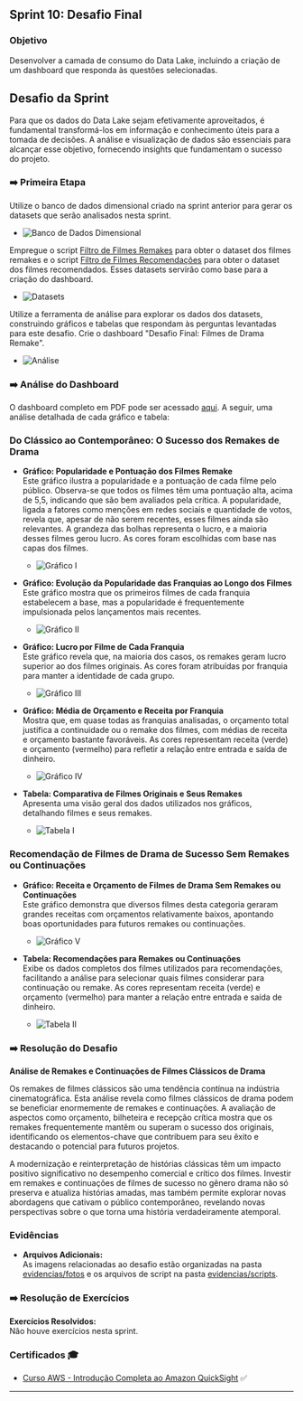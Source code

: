 ## Sprint 10: Desafio Final

### Objetivo

Desenvolver a camada de consumo do Data Lake, incluindo a criação de um dashboard que responda às questões selecionadas.

## Desafio da Sprint

Para que os dados do Data Lake sejam efetivamente aproveitados, é fundamental transformá-los em informação e conhecimento úteis para a tomada de decisões. A análise e visualização de dados são essenciais para alcançar esse objetivo, fornecendo insights que fundamentam o sucesso do projeto.

### ➡️ Primeira Etapa

Utilize o banco de dados dimensional criado na sprint anterior para gerar os datasets que serão analisados nesta sprint.

- ![Banco de Dados Dimensional](evidencias/fotos/banco_dados_dimensional.png)

Empregue o script [Filtro de Filmes Remakes](evidencias/scripts/query-filtro-filmes-remakes.sql) para obter o dataset dos filmes remakes e o script [Filtro de Filmes Recomendações](evidencias/scripts/query-filtro-filmes-recomendacoes.sql) para obter o dataset dos filmes recomendados. Esses datasets servirão como base para a criação do dashboard.

- ![Datasets](evidencias/fotos/datasets.png)

Utilize a ferramenta de análise para explorar os dados dos datasets, construindo gráficos e tabelas que respondam às perguntas levantadas para este desafio. Crie o dashboard "Desafio Final: Filmes de Drama Remake".

- ![Análise](evidencias/fotos/analyses.png)

### ➡️ Análise do Dashboard

O dashboard completo em PDF pode ser acessado [aqui](desafio/dashboard_desafio_final.pdf). A seguir, uma análise detalhada de cada gráfico e tabela:

### Do Clássico ao Contemporâneo: O Sucesso dos Remakes de Drama

- **Gráfico: Popularidade e Pontuação dos Filmes Remake**  
  Este gráfico ilustra a popularidade e a pontuação de cada filme pelo público. Observa-se que todos os filmes têm uma pontuação alta, acima de 5,5, indicando que são bem avaliados pela crítica. A popularidade, ligada a fatores como menções em redes sociais e quantidade de votos, revela que, apesar de não serem recentes, esses filmes ainda são relevantes. A grandeza das bolhas representa o lucro, e a maioria desses filmes gerou lucro. As cores foram escolhidas com base nas capas dos filmes.

  - ![Gráfico I](evidencias/fotos/grafico-I.png)

- **Gráfico: Evolução da Popularidade das Franquias ao Longo dos Filmes**  
  Este gráfico mostra que os primeiros filmes de cada franquia estabelecem a base, mas a popularidade é frequentemente impulsionada pelos lançamentos mais recentes.

  - ![Gráfico II](evidencias/fotos/grafico-II.png)

- **Gráfico: Lucro por Filme de Cada Franquia**  
  Este gráfico revela que, na maioria dos casos, os remakes geram lucro superior ao dos filmes originais. As cores foram atribuídas por franquia para manter a identidade de cada grupo.

  - ![Gráfico III](evidencias/fotos/grafico-III.png)

- **Gráfico: Média de Orçamento e Receita por Franquia**  
  Mostra que, em quase todas as franquias analisadas, o orçamento total justifica a continuidade ou o remake dos filmes, com médias de receita e orçamento bastante favoráveis. As cores representam receita (verde) e orçamento (vermelho) para refletir a relação entre entrada e saída de dinheiro.

  - ![Gráfico IV](evidencias/fotos/grafico-IV.png)

- **Tabela: Comparativa de Filmes Originais e Seus Remakes**  
  Apresenta uma visão geral dos dados utilizados nos gráficos, detalhando filmes e seus remakes.

  - ![Tabela I](evidencias/fotos/tabela-I.png)

### Recomendação de Filmes de Drama de Sucesso Sem Remakes ou Continuações

- **Gráfico: Receita e Orçamento de Filmes de Drama Sem Remakes ou Continuações**  
  Este gráfico demonstra que diversos filmes desta categoria geraram grandes receitas com orçamentos relativamente baixos, apontando boas oportunidades para futuros remakes ou continuações.

  - ![Gráfico V](evidencias/fotos/grafico-V.png)

- **Tabela: Recomendações para Remakes ou Continuações**  
  Exibe os dados completos dos filmes utilizados para recomendações, facilitando a análise para selecionar quais filmes considerar para continuação ou remake. As cores representam receita (verde) e orçamento (vermelho) para manter a relação entre entrada e saída de dinheiro.

  - ![Tabela II](evidencias/fotos/tabela-II.png)

### ➡️ Resolução do Desafio

**Análise de Remakes e Continuações de Filmes Clássicos de Drama**

Os remakes de filmes clássicos são uma tendência contínua na indústria cinematográfica. Esta análise revela como filmes clássicos de drama podem se beneficiar enormemente de remakes e continuações. A avaliação de aspectos como orçamento, bilheteira e recepção crítica mostra que os remakes frequentemente mantêm ou superam o sucesso dos originais, identificando os elementos-chave que contribuem para seu êxito e destacando o potencial para futuros projetos.

A modernização e reinterpretação de histórias clássicas têm um impacto positivo significativo no desempenho comercial e crítico dos filmes. Investir em remakes e continuações de filmes de sucesso no gênero drama não só preserva e atualiza histórias amadas, mas também permite explorar novas abordagens que cativam o público contemporâneo, revelando novas perspectivas sobre o que torna uma história verdadeiramente atemporal.

### Evidências

- **Arquivos Adicionais:**  
  As imagens relacionadas ao desafio estão organizadas na pasta [evidencias/fotos](evidencias/fotos) e os arquivos de script na pasta [evidencias/scripts](evidencias/scripts).

### ➡️ Resolução de Exercícios

**Exercícios Resolvidos:**  
Não houve exercícios nesta sprint.

### Certificados 🎓
* [Curso AWS - Introdução Completa ao Amazon QuickSight](certificados/certificados-aws-quicksight.jpg) ✅

---
